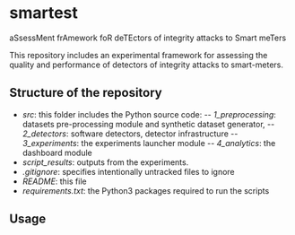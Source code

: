 # smartest
aSsessMent frAmework foR deTEctors of integrity attacks to Smart meTers

This repository includes an experimental framework for assessing the quality and performance
of detectors of integrity attacks to smart-meters.

## Structure of the repository

- *src*: this folder includes the Python source code:
-- *1_preprocessing*: datasets pre-processing module and synthetic dataset generator,
-- *2_detectors*:  software detectors, detector infrastructure 
-- *3_experiments*: the experiments launcher module
-- *4_analytics*: the dashboard module
- *script_results*: outputs from the experiments. 
- *.gitignore*: specifies intentionally untracked files to ignore
- *README*: this file
- *requirements.txt*: the Python3 packages required to run the scripts





## Usage 
